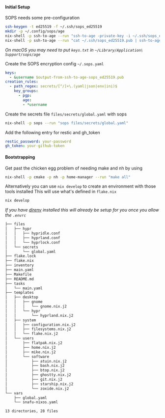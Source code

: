 #### Initial Setup
SOPS needs some pre-configuration

```bash
ssh-keygen -t ed25519 -f ~/.ssh/sops_ed25519
mkdir -p ~/.config/sops/age
nix-shell -p ssh-to-age --run "ssh-to-age -private-key -i ~/.ssh/sops_ed25519 > ~/.config/sops/age/keys.txt"
nix-shell -p ssh-to-age --run "cat ~/.ssh/sops_ed25519.pub | ssh-to-age"
```

_On macOS you may need to put `keys.txt` in `~/Library/Application\ Support/sops/age`_

Create the SOPS encryption config `~/.sops.yaml`
```yaml
keys:
  - &username $output-from-ssh-to-age-sops_ed25519.pub
creation_rules:
  - path_regex: secrets/[^/]+\.(yaml|json|env|ini)$
    key_groups:
      - pgp:
        age:
        - *username

```

Create the secrets file `files/secrets/global.yaml` with sops
```bash
nix-shell -p sops --run "sops files/secrets/global.yaml"
```

Add the following entry for restic and gh_token
```yaml
restic_password: your-password
gh_token: your-github-token
```

#### Bootstrapping
Get past the chicken egg problem of needing make and nh by using
```bash
nix-shell -p cmake -p nh -p home-manager --run "make all"
```

Alternatively you can use `nix develop` to create an environment with those tools installed
This will use what's defined in `flake.nix`
```bash
nix develop
```
_If you have [direnv](https://direnv.net/) installed this will already be setup for you once you allow the `.envrc`_

```bash
├── files
│   ├── hypr
│   │   ├── hypridle.conf
│   │   ├── hyprland.conf
│   │   └── hyprlock.conf
│   └── secrets
│       └── global.yaml
├── flake.lock
├── flake.nix
├── inventory
├── main.yaml
├── Makefile
├── README.md
├── tasks
│   └── main.yaml
├── templates
│   ├── desktop
│   │   ├── gnome
│   │   │   └── gnome.nix.j2
│   │   └── hypr
│   │       └── hyprland.nix.j2
│   ├── system
│   │   ├── configuration.nix.j2
│   │   ├── filesystems.nix.j2
│   │   └── flake.nix.j2
│   └── users
│       ├── flatpak.nix.j2
│       ├── home.nix.j2
│       ├── mike.nix.j2
│       └── software
│           ├── atuin.nix.j2
│           ├── bash.nix.j2
│           ├── btop.nix.j2
│           ├── ghostty.nix.j2
│           ├── git.nix.j2
│           ├── starship.nix.j2
│           └── zoxide.nix.j2
└── vars
    ├── global.yaml
    └── snafu-nixos.yaml

13 directories, 28 files
```
